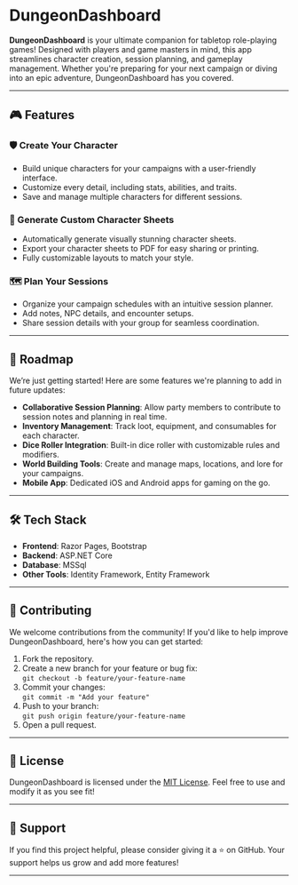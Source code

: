# DungeonDashboard

**DungeonDashboard** is your ultimate companion for tabletop role-playing games! Designed with players and game masters in mind, this app streamlines character creation, session planning, and gameplay management. Whether you're preparing for your next campaign or diving into an epic adventure, DungeonDashboard has you covered.

---

## 🎮 Features

### 🛡️ Create Your Character
- Build unique characters for your campaigns with a user-friendly interface.
- Customize every detail, including stats, abilities, and traits.
- Save and manage multiple characters for different sessions.

### 📜 Generate Custom Character Sheets
- Automatically generate visually stunning character sheets.
- Export your character sheets to PDF for easy sharing or printing.
- Fully customizable layouts to match your style.

### 🗺️ Plan Your Sessions
- Organize your campaign schedules with an intuitive session planner.
- Add notes, NPC details, and encounter setups.
- Share session details with your group for seamless coordination.

---

## 🚀 Roadmap

We’re just getting started! Here are some features we're planning to add in future updates:

- **Collaborative Session Planning**: Allow party members to contribute to session notes and planning in real time.
- **Inventory Management**: Track loot, equipment, and consumables for each character.
- **Dice Roller Integration**: Built-in dice roller with customizable rules and modifiers.
- **World Building Tools**: Create and manage maps, locations, and lore for your campaigns.
- **Mobile App**: Dedicated iOS and Android apps for gaming on the go.

---

## 🛠️ Tech Stack

- **Frontend**: Razor Pages, Bootstrap
- **Backend**: ASP.NET Core
- **Database**: MSSql
- **Other Tools**: Identity Framework, Entity Framework

---

## 🤝 Contributing

We welcome contributions from the community! If you'd like to help improve DungeonDashboard, here's how you can get started:

1. Fork the repository.
2. Create a new branch for your feature or bug fix:  
   `git checkout -b feature/your-feature-name`
3. Commit your changes:  
   `git commit -m "Add your feature"`
4. Push to your branch:  
   `git push origin feature/your-feature-name`
5. Open a pull request.

---

## 📄 License

DungeonDashboard is licensed under the [MIT License](LICENSE). Feel free to use and modify it as you see fit!

---

## 🌟 Support

If you find this project helpful, please consider giving it a ⭐ on GitHub. Your support helps us grow and add more features!

---
